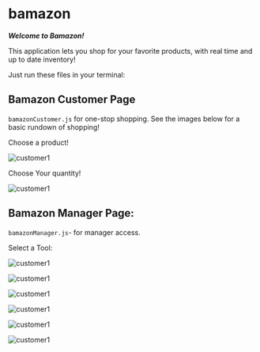 # bamazon

***Welcome to Bamazon!***

This application lets you shop for your favorite products, with real time and up to date inventory!

Just run these files in your terminal:

## Bamazon Customer Page

```bamazonCustomer.js``` for one-stop shopping. See the images below for a basic rundown of shopping!

Choose a product!

![customer1](https://github.com/joseph-marlitt/bamazon/blob/master/customer1.png)


Choose Your quantity!

![customer1](https://github.com/joseph-marlitt/bamazon/blob/master/customer2.png)


## Bamazon Manager Page:

```bamazonManager.js```- for manager access.

Select a Tool:

![customer1](https://github.com/joseph-marlitt/bamazon/blob/master/manager1.png)

![customer1](https://github.com/joseph-marlitt/bamazon/blob/master/manager2.png)

![customer1](https://github.com/joseph-marlitt/bamazon/blob/master/manager3.png)

![customer1](https://github.com/joseph-marlitt/bamazon/blob/master/manager4.png)

![customer1](https://github.com/joseph-marlitt/bamazon/blob/master/manager5.png)

![customer1](https://github.com/joseph-marlitt/bamazon/blob/master/manager6.png)










